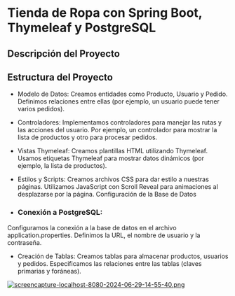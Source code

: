 # Tienda de Ropa con Spring Boot, Thymeleaf y PostgreSQL

## Descripción del Proyecto

## Estructura del Proyecto

- Modelo de Datos:
Creamos entidades como Producto, Usuario y Pedido.
Definimos relaciones entre ellas (por ejemplo, un usuario puede tener varios pedidos).

- Controladores:
Implementamos controladores para manejar las rutas y las acciones del usuario.
Por ejemplo, un controlador para mostrar la lista de productos y otro para procesar pedidos.

- Vistas Thymeleaf:
Creamos plantillas HTML utilizando Thymeleaf.
Usamos etiquetas Thymeleaf para mostrar datos dinámicos (por ejemplo, la lista de productos).

- Estilos y Scripts:
Creamos archivos CSS para dar estilo a nuestras páginas.
Utilizamos JavaScript con Scroll Reveal para animaciones al desplazarse por la página.
Configuración de la Base de Datos

- ### Conexión a PostgreSQL:
Configuramos la conexión a la base de datos en el archivo application.properties.
Definimos la URL, el nombre de usuario y la contraseña.

- Creación de Tablas:
Creamos tablas para almacenar productos, usuarios y pedidos.
Especificamos las relaciones entre las tablas (claves primarias y foráneas).

[![screencapture-localhost-8080-2024-06-29-14-55-40.png](https://i.postimg.cc/Rhg2Y1NR/screencapture-localhost-8080-2024-06-29-14-55-40.png)](https://postimg.cc/tnVrZxdZ)
